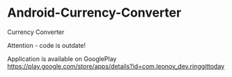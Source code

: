 # Android-Currency-Converter
Currency Converter

Attention - code is outdate!

Application is available on GooglePlay https://play.google.com/store/apps/details?id=com.leonov_dev.ringgittoday
